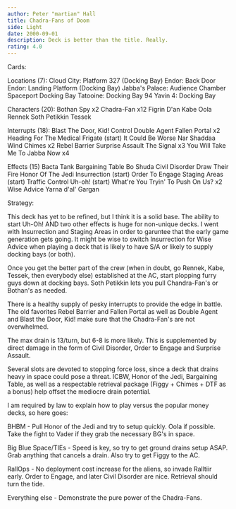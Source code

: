 ```yaml
---
author: Peter "martian" Hall
title: Chadra-Fans of Doom
side: Light
date: 2000-09-01
description: Deck is better than the title. Really.
rating: 4.0
---
```

Cards: 

Locations (7):
Cloud City: Platform 327 (Docking Bay)
Endor: Back Door
Endor: Landing Platform (Docking Bay)
Jabba's Palace: Audience Chamber
Spaceport Docking Bay
Tatooine: Docking Bay 94
Yavin 4: Docking Bay

Characters (20):
Bothan Spy  x2
Chadra-Fan  x12
Figrin D'an
Kabe
Oola
Rennek
Soth Petikkin
Tessek

Interrupts (18):
Blast The Door, Kid!
Control
Double Agent
Fallen Portal  x2
Heading For The Medical Frigate (start)
It Could Be Worse
Nar Shaddaa Wind Chimes  x2
Rebel Barrier
Surprise Assault
The Signal  x3
You Will Take Me To Jabba Now  x4

Effects (15)
Bacta Tank
Bargaining Table
Bo Shuda
Civil Disorder
Draw Their Fire
Honor Of The Jedi
Insurrection (start)
Order To Engage
Staging Areas (start)
Traffic Control
Uh-oh! (start)
What're You Tryin' To Push On Us?  x2
Wise Advice
Yarna d'al' Gargan


Strategy: 

This deck has yet to be refined, but I think it is a solid base. The ability to start Uh-Oh! AND two other effects is huge for non-unique decks. I went with Insurrection and Staging Areas in order to garuntee that the early game generation gets going. It might be wise to switch Insurrection for Wise Advice when playing a deck that is likely to have S/A or likely to supply docking bays (or both).

Once you get the better part of the crew (when in doubt, go Rennek, Kabe, Tessek, then everybody else) established at the AC, start plopping furry guys down at docking bays. Soth Petikkin lets you pull Chandra-Fan's or Bothan's as needed.

There is a healthy supply of pesky interrupts to provide the edge in battle. The old favorites Rebel Barrier and Fallen Portal as well as Double Agent and Blast the Door, Kid! make sure that the Chadra-Fan's are not overwhelmed.

The max drain is 13/turn, but 6-8 is more likely. This is supplemented by direct damage in the form of Civil Disorder, Order to Engage and Surprise Assault.

Several slots are devoted to stopping force loss, since a deck that drains heavy in space could pose a threat. ICBW, Honor of the Jedi, Bargaining Table, as well as a respectable retrieval package (Figgy + Chimes + DTF as a bonus) help offset the mediocre drain potential.

I am required by law to explain how to play versus the popular money decks, so here goes:

BHBM - Pull Honor of the Jedi and try to setup quickly. Oola if possible. Take the fight to Vader if they grab the necessary BG's in space.

Big Blue Space/TIEs - Speed is key, so try to get ground drains setup ASAP. Grab anything that cancels a drain. Also try to get Figgy to the AC.

RallOps - No deployment cost increase for the aliens, so invade Ralltiir early. Order to Engage, and later Civil Disorder are nice. Retrieval should turn the tide.

Everything else - Demonstrate the pure power of the Chadra-Fans.

